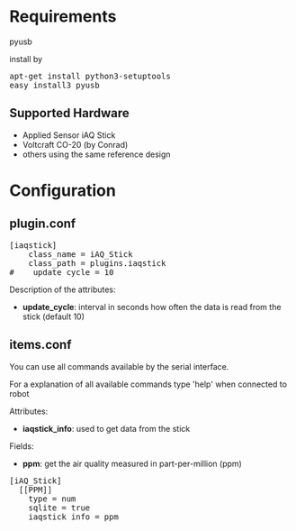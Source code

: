 # Requirements

pyusb

install by
<pre>
apt-get install python3-setuptools
easy_install3 pyusb
</pre>

## Supported Hardware

* Applied Sensor iAQ Stick
* Voltcraft CO-20 (by Conrad)
* others using the same reference design

# Configuration

## plugin.conf

<pre>
[iaqstick]
    class_name = iAQ_Stick
    class_path = plugins.iaqstick
#    update_cycle = 10
</pre>

Description of the attributes:

* __update_cycle__: interval in seconds how often the data is read from the stick (default 10)

## items.conf

You can use all commands available by the serial interface.

For a explanation of all available commands type 'help' when connected to robot

Attributes:
* __iaqstick_info__: used to get data from the stick
 
Fields:
* __ppm__: get the air quality measured in part-per-million (ppm)

<pre>
[iAQ_Stick]
  [[PPM]]
    type = num
    sqlite = true
    iaqstick_info = ppm
</pre>
